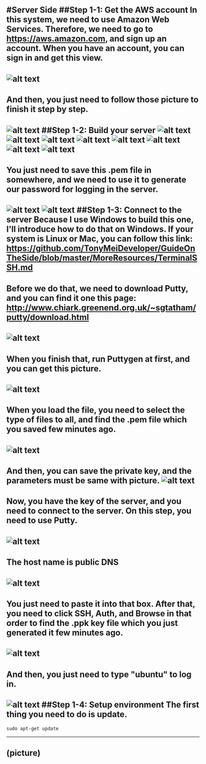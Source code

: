 #Server Side
##Step 1-1: Get the AWS account
  In this system, we need to use Amazon Web Services. Therefore, we need to go to https://aws.amazon.com, and sign up an account. When you have an account, you can sign in and get this view.
  ---
  ![alt text](https://github.com/JunFeng1013/ComputerAvailability/blob/master/Picture/step1-1-1.png)
  ---
  And then, you just need to follow those picture to finish it step by step.
  ---
  ![alt text](https://github.com/JunFeng1013/ComputerAvailability/blob/master/Picture/step1-1-2.png)
##Step 1-2: Build your server
  ![alt text](https://github.com/JunFeng1013/ComputerAvailability/blob/master/Picture/step1-2-1.png)
  ![alt text](https://github.com/JunFeng1013/ComputerAvailability/blob/master/Picture/step1-2-2.png)
  ![alt text](https://github.com/JunFeng1013/ComputerAvailability/blob/master/Picture/step1-2-3.png)
  ![alt text](https://github.com/JunFeng1013/ComputerAvailability/blob/master/Picture/step1-2-4.png)
  ![alt text](https://github.com/JunFeng1013/ComputerAvailability/blob/master/Picture/step1-2-5.png)
  ![alt text](https://github.com/JunFeng1013/ComputerAvailability/blob/master/Picture/step1-2-6-1.png)
  ![alt text](https://github.com/JunFeng1013/ComputerAvailability/blob/master/Picture/step1-2-6-2.png)
  ![alt text](https://github.com/JunFeng1013/ComputerAvailability/blob/master/Picture/step1-2-7.png)
  ---
  You just need to save this .pem file in somewhere, and we need to use it to generate our password for logging in the server.
  ---
  ![alt text](https://github.com/JunFeng1013/ComputerAvailability/blob/master/Picture/step1-2-8.png)
  ![alt text](https://github.com/JunFeng1013/ComputerAvailability/blob/master/Picture/step1-2-9.png)
##Step 1-3: Connect to the server
  Because I use Windows to build this one, I'll introduce how to do that on Windows. If your system is Linux or Mac, you can follow this link: https://github.com/TonyMeiDeveloper/GuideOnTheSide/blob/master/MoreResources/TerminalSSH.md
  ---
  Before we do that, we need to download Putty, and you can find it one this page: http://www.chiark.greenend.org.uk/~sgtatham/putty/download.html
  ---
  ![alt text](https://github.com/JunFeng1013/ComputerAvailability/blob/master/Picture/step1-3-1.png)
  ---
  When you finish that, run Puttygen at first, and you can get this picture.
  ---
  ![alt text](https://github.com/JunFeng1013/ComputerAvailability/blob/master/Picture/step1-3-2.png)
  ---
  When you load the file, you need to select the type of files to all, and find the .pem file which you saved few minutes ago.
  ---
  ![alt text](https://github.com/JunFeng1013/ComputerAvailability/blob/master/Picture/step1-3-3.png)
  ---
  And then, you can save the private key, and the parameters must be same with picture.
  ![alt text](https://github.com/JunFeng1013/ComputerAvailability/blob/master/Picture/step1-3-4.png)
  ---
  Now, you have the key of the server, and you need to connect to the server. On this step, you need to use Putty.
  ---
  ![alt text](https://github.com/JunFeng1013/ComputerAvailability/blob/master/Picture/step1-3-6.png)
  ---
  The host name is public DNS
  ---
  ![alt text](https://github.com/JunFeng1013/ComputerAvailability/blob/master/Picture/step1-3-5.png)
  ---
  You just need to paste it into that box. After that, you need to click SSH, Auth, and Browse in that order to find the .ppk key file which you just generated it few minutes ago.
  ---
  ![alt text](https://github.com/JunFeng1013/ComputerAvailability/blob/master/Picture/step1-3-7.png)
  ---
  And then, you just need to type "ubuntu" to log in.
  ---
  ![alt text](https://github.com/JunFeng1013/ComputerAvailability/blob/master/Picture/step1-3-7.png)
##Step 1-4: Setup environment
  The first thing you need to do is update.
  ---
  ```
  sudo apt-get update
  ```
  ---
  (picture)
  ---

  
